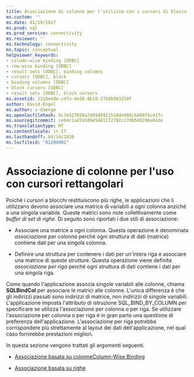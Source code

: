 ```yaml
---
title: Associazione di colonne per l'utilizzo con i cursori di blocco . Documenti Microsoft
ms.custom: ''
ms.date: 01/19/2017
ms.prod: sql
ms.prod_service: connectivity
ms.reviewer: ''
ms.technology: connectivity
ms.topic: conceptual
helpviewer_keywords:
- column-wise binding [ODBC]
- row-wise binding [ODBC]
- result sets [ODBC], binding columns
- cursors [ODBC], block
- binding columns [ODBC]
- block cursors [ODBC]
- result sets [ODBC], block cursors
ms.assetid: 231beede-cdfa-4e28-8b10-2760b983250f
author: David-Engel
ms.author: v-daenge
ms.openlocfilehash: bc7e527658a7d6945921510de898c648075c41fc
ms.sourcegitcommit: ce94c2ad7a50945481172782c270b5b0206e61de
ms.translationtype: MT
ms.contentlocale: it-IT
ms.lasthandoff: 04/14/2020
ms.locfileid: "81284901"
---
```

# <a name="binding-columns-for-use-with-block-cursors"></a>Associazione di colonne per l'uso con cursori rettangolari
Poiché i cursori a blocchi restituiscono più righe, le applicazioni che li utilizzano devono associare una matrice di variabili a ogni colonna anziché a una singola variabile. Queste matrici sono note collettivamente come *buffer di set di righe*. Di seguito sono riportati i due stili di associazione:  
  
-   Associare una matrice a ogni colonna. Questa operazione è denominata *associazione per colonna* perché ogni struttura di dati (matrice) contiene dati per una singola colonna.  
  
-   Definire una struttura per contenere i dati per un'intera riga e associare una matrice di queste strutture. Questa operazione viene definita *associazione per riga* perché ogni struttura di dati contiene i dati per una singola riga.  
  
 Come quando l'applicazione associa singole variabili alle colonne, chiama **SQLBindCol** per associare le matrici alle colonne. L'unica differenza è che gli indirizzi passati sono indirizzi di matrice, non indirizzi di singole variabili. L'applicazione imposta l'attributo di istruzione SQL_BIND_BY_COLUMN per specificare se utilizza l'associazione per colonna o per riga. Se utilizzare l'associazione per colonna o per riga è in gran parte una questione di preferenza dell'applicazione. L'associazione per riga potrebbe corrispondere più strettamente al layout dei dati dell'applicazione, nel qual caso fornirebbe prestazioni migliori.  
  
 In questa sezione vengono trattati gli argomenti seguenti.  
  
-   [Associazione basata su colonneColumn-Wise Binding](../../../odbc/reference/develop-app/column-wise-binding.md)  
  
-   [Associazione basata su righe](../../../odbc/reference/develop-app/row-wise-binding.md)

